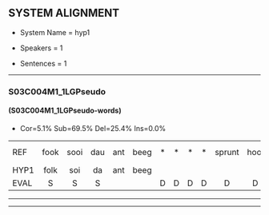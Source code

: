 
## SYSTEM ALIGNMENT

- System Name = hyp1

- Speakers = 1

- Sentences = 1

---

### S03C004M1_1LGPseudo

#### (S03C004M1_1LGPseudo-words)

- Cor=5.1%	Sub=69.5%	Del=25.4%	Ins=0.0%

|  |  |  |  |  |  |  |  |  |  |  |  |  |  |  |  |  |  |  |  |  |  |  |  |  |  |  |  |  |  |  |  |  |  |  |  |  |  |  |  |  |  |  |  |  |  |  |  |  |  |  |  |  |  |  |  |  |  |  |  |
|:--- |:---:|:---:|:---:|:---:|:---:|:---:|:---:|:---:|:---:|:---:|:---:|:---:|:---:|:---:|:---:|:---:|:---:|:---:|:---:|:---:|:---:|:---:|:---:|:---:|:---:|:---:|:---:|:---:|:---:|:---:|:---:|:---:|:---:|:---:|:---:|:---:|:---:|:---:|:---:|:---:|:---:|:---:|:---:|:---:|:---:|:---:|:---:|:---:|:---:|:---:|:---:|:---:|:---:|:---:|:---:|:---:|:---:|:---:|:---:|
| REF | fook | sooi | dau | ant | beeg | * | * | * | * | sprunt | hool | larst | vout | zwoei | * | fam | rachts | vaap | *s | sprieuw | keng | * | * | swoers | doer | plirt | jien | blard | guul | hoekt | neeuw | noork | * | vid | zans | * | leum | haans | spaai | * | * | * | sjalt | heik | sank | *(rein) | roen | frijk | eem | * | * | * | schard | grek | dron | snaaf | * | stuid | * |
| HYP1 | folk | soi | da | ant | beeg |  |  |  |  |  |  |  |  |  |  |  |  | sp | t | sprin | ho | larsvaout | g | oi | fangachvaap | super | spa | ken | ssor | dord | leerd | lart | g | hokt | nee | nort | vit | zan | lumamt | a | si | wildt | schild | heik |  |  |  | sant | rejn | groen | srijk | één | at | schert | gerik | drom | s | af | uit |
| EVAL | S | S | S |  |  | D | D | D | D | D | D | D | D | D | D | D | D | S | S | S | S | S | S | S | S | S | S | S | S | S | S | S | S | S | S | S | S | S | S | S | S | S | S |  | D | D | D | S | S | S | S | S | S | S | S | S | S | S | S |
---

---

